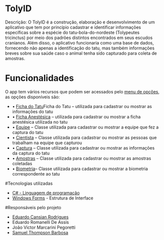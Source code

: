 <h1>TolyID</h1>

<p> Descrição: O TolyID é a construção, elaboração e desenvolvimento de um aplicativo que tem por princípio cadastrar e identificar informações específicas sobre a espécie do tatu-bola-do-nordeste (Tolypeutes tricinctus) por meio dos padrões distintos encontrados em seus escudos cranianos. Além disso, o aplicativo funcionaria como uma base de dados, fornecendo não apenas a 
identificação do tatu, mas também informações breves sobre sua saúde caso o animal tenha sido capturado para coleta de amostras.</p>

# Funcionalidades

  <p>O app tem vários recursos que podem ser acessados pelo <a href="https://github.com/joaovictorPegoretti/TolyID/blob/c5456eeebd167ee3712e606faee143b5b588fac2/Tatu/Menu.cs">menu de opções</a>, as opções disponíveis são: </p>

<ul>
    <li>•	<a href="https://github.com/joaovictorPegoretti/TolyID/blob/41f03bc73550d0c9dbfd28730e10994ac7f98f0c/Tatu/Ficha%20do%20Tatu.cs">Ficha do Tatu</a>Ficha do Tatu – utilizada para cadastrar ou mostrar as informações do tatu</li>
    <li>•	<a href="https://github.com/joaovictorPegoretti/TolyID/blob/41f03bc73550d0c9dbfd28730e10994ac7f98f0c/Tatu/Ficha%20Anestesica.cs">Ficha Anestésica</a> – utilizada para cadastrar ou mostrar a ficha anestésica utilizada no tatu</li>
    <li>•	<a href="https://github.com/joaovictorPegoretti/TolyID/blob/41f03bc73550d0c9dbfd28730e10994ac7f98f0c/Tatu/Equipe.cs">Equipe</a> – Classe utilizada para cadastrar ou mostrar a equipe que fez a captura do tatu</li>
    <li>•	<a href="https://github.com/joaovictorPegoretti/TolyID/blob/41f03bc73550d0c9dbfd28730e10994ac7f98f0c/Tatu/Cientista.cs">Cientista</a> – Classe utilizada para cadastrar ou mostrar as pessoas que trabalham na equipe que capturou</li>
    <li>•	<a href="https://github.com/joaovictorPegoretti/TolyID/blob/41f03bc73550d0c9dbfd28730e10994ac7f98f0c/Tatu/Captura.cs">Captura</a> – Classe utilizada para cadastrar ou mostrar as informações da captura do tatu</li>
    <li>•	<a href="https://github.com/joaovictorPegoretti/TolyID/blob/41f03bc73550d0c9dbfd28730e10994ac7f98f0c/Tatu/Amostras.cs">Amostras</a> – Classe utilizada para cadastrar ou mostrar as amostras coletadas</li>
   <li> •	<a href="https://github.com/joaovictorPegoretti/TolyID/blob/41f03bc73550d0c9dbfd28730e10994ac7f98f0c/Tatu/Biometria.cs">Biometria</a>– Classe utilizada para cadastrar ou mostrar a biometria correspondente ao tatu</li>
</ul>

#Tecnologias utilizadas

<ul>
  <li><a href="https://dotnet.microsoft.com/pt-br/languages/csharp">C# - Linguagem de programação</a></li>
  <li><a href="https://learn.microsoft.com/pt-br/dotnet/desktop/winforms/overview/?view=netdesktop-8.0">Windows Forms</a> - Estrutura de Interface</li>
</ul>

#Responsáveis pelo projeto
<ul>
  <li><a href="https://github.com/EduardoCansian">Eduardo Cansian Rodrigues</a></li>
  <li>Eduardo Romanelli De Assis</li>
  <li>João Victor Marcarini Pegoretti</li>
  <li><a href="https://github.com/samuel-tb">Samuel Thompson Barbosa</a></li>
</ul>

